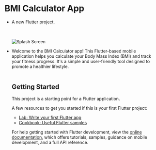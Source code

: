 # BMI Calculator App
<ul>
<li>A new Flutter project.</li> <br><br>

![Splash Screen](https://github.com/tha-rusha/bmi_calculator/assets/86361836/a1682628-870c-4e7a-bc4d-fb97afc44e21)
<br>
<li>
Welcome to the BMI Calculator app! This Flutter-based mobile application helps you calculate your Body Mass Index (BMI) and track your fitness progress. It's a simple and user-friendly tool designed to promote a healthier lifestyle.</li>
<br>

## Getting Started

This project is a starting point for a Flutter application.

A few resources to get you started if this is your first Flutter project:

- [Lab: Write your first Flutter app](https://docs.flutter.dev/get-started/codelab)
- [Cookbook: Useful Flutter samples](https://docs.flutter.dev/cookbook)

For help getting started with Flutter development, view the
[online documentation](https://docs.flutter.dev/), which offers tutorials,
samples, guidance on mobile development, and a full API reference.
</ul>
